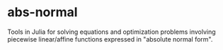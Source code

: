# abs-normal
Tools in Julia for solving equations and optimization problems involving piecewise linear/affine functions expressed in "absolute normal form".
